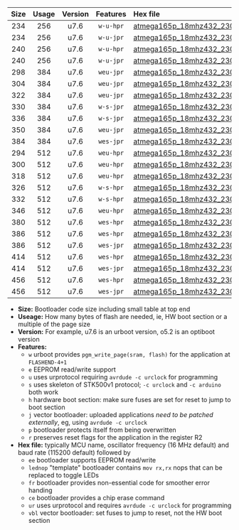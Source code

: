 |Size|Usage|Version|Features|Hex file|
|:-:|:-:|:-:|:-:|:--|
|234|256|u7.6|`w-u-hpr`|[atmega165p_18mhz432_230400bps_ur.hex](https://raw.githubusercontent.com/stefanrueger/urboot/main//atmega165p_18mhz432_230400bps_ur.hex)|
|234|256|u7.6|`w-u-jpr`|[atmega165p_18mhz432_230400bps_ur_vbl.hex](https://raw.githubusercontent.com/stefanrueger/urboot/main//atmega165p_18mhz432_230400bps_ur_vbl.hex)|
|240|256|u7.6|`w-u-hpr`|[atmega165p_18mhz432_230400bps_lednop_ur.hex](https://raw.githubusercontent.com/stefanrueger/urboot/main//atmega165p_18mhz432_230400bps_lednop_ur.hex)|
|240|256|u7.6|`w-u-jpr`|[atmega165p_18mhz432_230400bps_lednop_ur_vbl.hex](https://raw.githubusercontent.com/stefanrueger/urboot/main//atmega165p_18mhz432_230400bps_lednop_ur_vbl.hex)|
|298|384|u7.6|`weu-jpr`|[atmega165p_18mhz432_230400bps_ee_ur_vbl.hex](https://raw.githubusercontent.com/stefanrueger/urboot/main//atmega165p_18mhz432_230400bps_ee_ur_vbl.hex)|
|304|384|u7.6|`weu-jpr`|[atmega165p_18mhz432_230400bps_ee_lednop_ur_vbl.hex](https://raw.githubusercontent.com/stefanrueger/urboot/main//atmega165p_18mhz432_230400bps_ee_lednop_ur_vbl.hex)|
|322|384|u7.6|`weu-jpr`|[atmega165p_18mhz432_230400bps_ee_lednop_fr_ur_vbl.hex](https://raw.githubusercontent.com/stefanrueger/urboot/main//atmega165p_18mhz432_230400bps_ee_lednop_fr_ur_vbl.hex)|
|330|384|u7.6|`w-s-jpr`|[atmega165p_18mhz432_230400bps_vbl.hex](https://raw.githubusercontent.com/stefanrueger/urboot/main//atmega165p_18mhz432_230400bps_vbl.hex)|
|336|384|u7.6|`w-s-jpr`|[atmega165p_18mhz432_230400bps_lednop_vbl.hex](https://raw.githubusercontent.com/stefanrueger/urboot/main//atmega165p_18mhz432_230400bps_lednop_vbl.hex)|
|350|384|u7.6|`weu-jpr`|[atmega165p_18mhz432_230400bps_ee_lednop_fr_ce_ur_vbl.hex](https://raw.githubusercontent.com/stefanrueger/urboot/main//atmega165p_18mhz432_230400bps_ee_lednop_fr_ce_ur_vbl.hex)|
|384|384|u7.6|`wes-jpr`|[atmega165p_18mhz432_230400bps_ee_vbl.hex](https://raw.githubusercontent.com/stefanrueger/urboot/main//atmega165p_18mhz432_230400bps_ee_vbl.hex)|
|294|512|u7.6|`weu-hpr`|[atmega165p_18mhz432_230400bps_ee_ur.hex](https://raw.githubusercontent.com/stefanrueger/urboot/main//atmega165p_18mhz432_230400bps_ee_ur.hex)|
|300|512|u7.6|`weu-hpr`|[atmega165p_18mhz432_230400bps_ee_lednop_ur.hex](https://raw.githubusercontent.com/stefanrueger/urboot/main//atmega165p_18mhz432_230400bps_ee_lednop_ur.hex)|
|318|512|u7.6|`weu-hpr`|[atmega165p_18mhz432_230400bps_ee_lednop_fr_ur.hex](https://raw.githubusercontent.com/stefanrueger/urboot/main//atmega165p_18mhz432_230400bps_ee_lednop_fr_ur.hex)|
|326|512|u7.6|`w-s-hpr`|[atmega165p_18mhz432_230400bps.hex](https://raw.githubusercontent.com/stefanrueger/urboot/main//atmega165p_18mhz432_230400bps.hex)|
|332|512|u7.6|`w-s-hpr`|[atmega165p_18mhz432_230400bps_lednop.hex](https://raw.githubusercontent.com/stefanrueger/urboot/main//atmega165p_18mhz432_230400bps_lednop.hex)|
|346|512|u7.6|`weu-hpr`|[atmega165p_18mhz432_230400bps_ee_lednop_fr_ce_ur.hex](https://raw.githubusercontent.com/stefanrueger/urboot/main//atmega165p_18mhz432_230400bps_ee_lednop_fr_ce_ur.hex)|
|380|512|u7.6|`wes-hpr`|[atmega165p_18mhz432_230400bps_ee.hex](https://raw.githubusercontent.com/stefanrueger/urboot/main//atmega165p_18mhz432_230400bps_ee.hex)|
|386|512|u7.6|`wes-hpr`|[atmega165p_18mhz432_230400bps_ee_lednop.hex](https://raw.githubusercontent.com/stefanrueger/urboot/main//atmega165p_18mhz432_230400bps_ee_lednop.hex)|
|386|512|u7.6|`wes-jpr`|[atmega165p_18mhz432_230400bps_ee_lednop_vbl.hex](https://raw.githubusercontent.com/stefanrueger/urboot/main//atmega165p_18mhz432_230400bps_ee_lednop_vbl.hex)|
|414|512|u7.6|`wes-hpr`|[atmega165p_18mhz432_230400bps_ee_lednop_fr.hex](https://raw.githubusercontent.com/stefanrueger/urboot/main//atmega165p_18mhz432_230400bps_ee_lednop_fr.hex)|
|414|512|u7.6|`wes-jpr`|[atmega165p_18mhz432_230400bps_ee_lednop_fr_vbl.hex](https://raw.githubusercontent.com/stefanrueger/urboot/main//atmega165p_18mhz432_230400bps_ee_lednop_fr_vbl.hex)|
|456|512|u7.6|`wes-hpr`|[atmega165p_18mhz432_230400bps_ee_lednop_fr_ce.hex](https://raw.githubusercontent.com/stefanrueger/urboot/main//atmega165p_18mhz432_230400bps_ee_lednop_fr_ce.hex)|
|456|512|u7.6|`wes-jpr`|[atmega165p_18mhz432_230400bps_ee_lednop_fr_ce_vbl.hex](https://raw.githubusercontent.com/stefanrueger/urboot/main//atmega165p_18mhz432_230400bps_ee_lednop_fr_ce_vbl.hex)|

- **Size:** Bootloader code size including small table at top end
- **Useage:** How many bytes of flash are needed, ie, HW boot section or a multiple of the page size
- **Version:** For example, u7.6 is an urboot version, o5.2 is an optiboot version
- **Features:**
  + `w` urboot provides `pgm_write_page(sram, flash)` for the application at `FLASHEND-4+1`
  + `e` EEPROM read/write support
  + `u` uses urprotocol requiring `avrdude -c urclock` for programming
  + `s` uses skeleton of STK500v1 protocol; `-c urclock` and `-c arduino` both work
  + `h` hardware boot section: make sure fuses are set for reset to jump to boot section
  + `j` vector bootloader: uploaded applications *need to be patched externally*, eg, using `avrdude -c urclock`
  + `p` bootloader protects itself from being overwritten
  + `r` preserves reset flags for the application in the register R2
- **Hex file:** typically MCU name, oscillator frequency (16 MHz default) and baud rate (115200 default) followed by
  + `ee` bootloader supports EEPROM read/write
  + `lednop` "template" bootloader contains `mov rx,rx` nops that can be replaced to toggle LEDs
  + `fr` bootloader provides non-essential code for smoother error handing
  + `ce` bootloader provides a chip erase command
  + `ur` uses urprotocol and requires `avrdude -c urclock` for programming
  + `vbl` vector bootloader: set fuses to jump to reset, not the HW boot section

